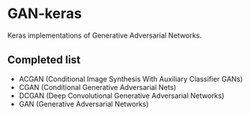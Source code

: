 # GAN-keras
Keras implementations of Generative Adversarial Networks.


## Completed list
- ACGAN (Conditional Image Synthesis With Auxiliary Classifier GANs)
- CGAN (Conditional Generative Adversarial Nets)
- DCGAN (Deep Convolutional Generative Adversarial Networks)
- GAN (Generative Adversarial Networks)
